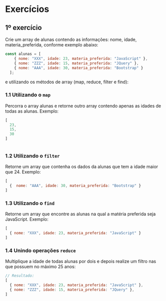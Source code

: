 # Exercícios

## 1º exercício

Crie um array de alunas contendo as informações: nome, idade, materia_preferida, conforme exemplo abaixo:

```js
const alunas = [
    { nome: "XXX", idade: 23, materia_preferida: "JavaScript" },
    { nome: "ZZZ", idade: 15, materia_preferida: "JQuery" },
    { nome: "AAA", idade: 30, materia_preferida: "Bootstrap" }
  ];

```

 e utilizando os métodos de array (map, reduce, filter e find):

### 1.1 Utilizando o `map`

Percorra o array alunas e retorne outro array contendo apenas as idades de todas as alunas. Exemplo:

```js
[
  23,
  15,
  30
]



```


### 1.2 Utilizando o `filter`

Retorne um array que contenha os dados da alunas que tem a idade maior que 24. Exemplo:

```js
[
  {  nome: "AAA", idade: 30, materia_preferida: "Bootstrap" }
]
```

### 1.3 Utilizando o `find`

Retorne um array que encontre as alunas na qual a matéria preferida seja JavaScript. Exemplo:

```js
[
  { nome: "XXX", idade: 23, materia_preferida: "JavaScript" }
]
```

### 1.4 Unindo operações `reduce`

Multiplique a idade de todas alunas por dois e depois realize um filtro nas que possuem no máximo 25 anos: 

```js
// Resultado:
[
  { nome: "XXX", idade: 23, materia_preferida: "JavaScript" },
  { nome: "ZZZ", idade: 15, materia_preferida: "JQuery" },
]
```



